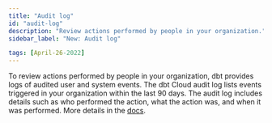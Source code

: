 ```yaml
---
title: "Audit log"
id: "audit-log"
description: "Review actions performed by people in your organization."
sidebar_label: "New: Audit log"

tags: [April-26-2022]
---
```



To review actions performed by people in your organization, dbt provides logs of audited user and system events. The dbt Cloud audit log lists events triggered in your organization within the last 90 days. The audit log includes details such as who performed the action, what the action was, and when it was performed. More details in the [docs](dbt-cloud/dbt-cloud-enterprise/audit-log).
